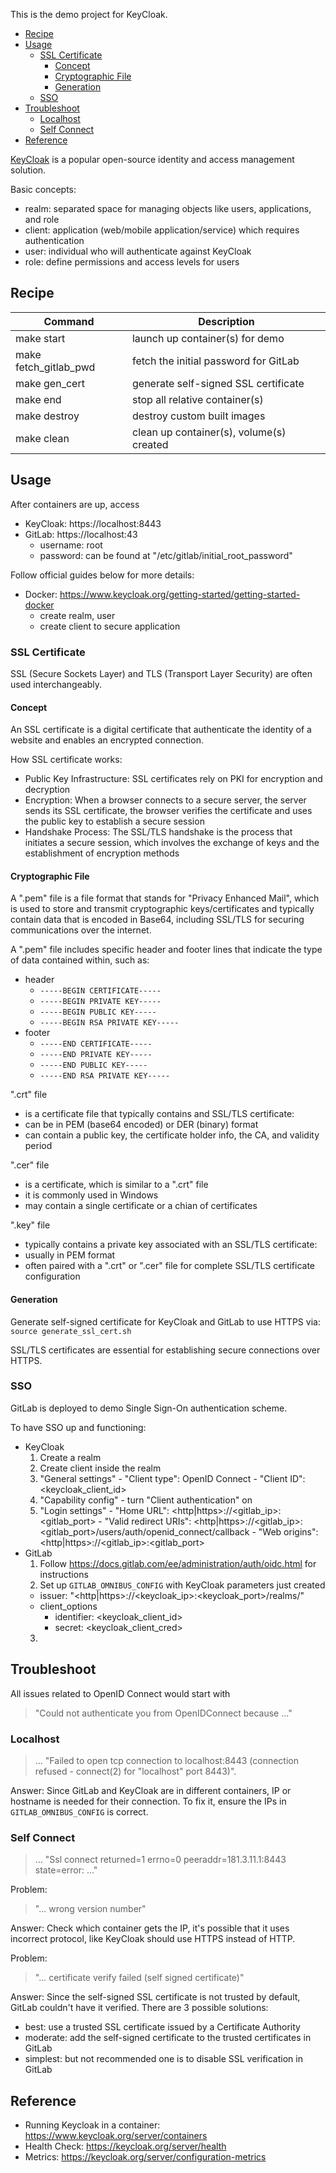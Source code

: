 
This is the demo project for KeyCloak.

- [Recipe](#recipe)
- [Usage](#usage)
  - [SSL Certificate](#ssl-certificate)
    - [Concept](#concept)
    - [Cryptographic File](#cryptographic-file)
    - [Generation](#generation)
  - [SSO](#sso)
- [Troubleshoot](#troubleshoot)
  - [Localhost](#localhost)
  - [Self Connect](#self-connect)
- [Reference](#reference)


[KeyCloak](https://www.keycloak.org) is a popular open-source identity and access management solution.

Basic concepts:
- realm: separated space for managing objects like users, applications, and role
- client: application (web/mobile application/service) which requires authentication
- user: individual who will authenticate against KeyCloak
- role: define permissions and access levels for users


## Recipe
| Command               | Description                              |
|-----------------------|------------------------------------------|
| make start            | launch up container(s) for demo          |
| make fetch_gitlab_pwd | fetch the initial password for GitLab    |
| make gen_cert         | generate self-signed SSL certificate     |
| make end              | stop all relative container(s)           |
| make destroy          | destroy custom built images              |
| make clean            | clean up container(s), volume(s) created |


## Usage
After containers are up, access
- KeyCloak: https://localhost:8443
- GitLab: https://localhost:43
  - username: root
  - password: can be found at "/etc/gitlab/initial_root_password"

Follow official guides below for more details:
- Docker: https://www.keycloak.org/getting-started/getting-started-docker
  - create realm, user
  - create client to secure application

### SSL Certificate
SSL (Secure Sockets Layer) and TLS (Transport Layer Security) are often used
interchangeably.

#### Concept
An SSL certificate is a digital certificate that authenticate the identity
of a website and enables an encrypted connection.

How SSL certificate works:
- Public Key Infrastructure: SSL certificates rely on PKI for encryption and decryption
- Encryption: When a browser connects to a secure server, the server sends its SSL
certificate, the browser verifies the certificate and uses the public key to establish
a secure session
- Handshake Process: The SSL/TLS handshake is the process that initiates a secure
session, which involves the exchange of keys and the establishment of encryption methods

#### Cryptographic File
A ".pem" file is a file format that stands for "Privacy Enhanced Mail", which is used
to store and transmit cryptographic keys/certificates and typically contain data that
is encoded in Base64, including SSL/TLS for securing communications over the internet.

A ".pem" file includes specific header and footer lines that indicate the type of data
contained within, such as:
- header
  - `-----BEGIN CERTIFICATE-----`
  - `-----BEGIN PRIVATE KEY-----`
  - `-----BEGIN PUBLIC KEY-----`
  - `-----BEGIN RSA PRIVATE KEY-----`
- footer
  - `-----END CERTIFICATE-----`
  - `-----END PRIVATE KEY-----`
  - `-----END PUBLIC KEY-----`
  - `-----END RSA PRIVATE KEY-----`

".crt" file
- is a certificate file that typically contains and SSL/TLS certificate:
- can be in PEM (base64 encoded) or DER (binary) format
- can contain a public key, the certificate holder info, the CA, and validity period

".cer" file
- is a certificate, which is similar to a ".crt" file
- it is commonly used in Windows
- may contain a single certificate or a chian of certificates

".key" file
- typically contains a private key associated with an SSL/TLS certificate:
- usually in PEM format
- often paired with a ".crt" or ".cer" file for complete SSL/TLS certificate configuration

#### Generation
Generate self-signed certificate for KeyCloak and GitLab to use HTTPS via:
`source generate_ssl_cert.sh`

SSL/TLS certificates are essential for establishing secure connections over HTTPS.

### SSO
GitLab is deployed to demo Single Sign-On authentication scheme.

To have SSO up and functioning:
- KeyCloak
  1. Create a realm
  2. Create client inside the realm
    1. "General settings"
      - "Client type": OpenID Connect
      - "Client ID": <keycloak_client_id>
    2. "Capability config"
      - turn "Client authentication" on
    3. "Login settings"
      - "Home URL": <http|https>://<gitlab_ip>:<gitlab_port>
      - "Valid redirect URIs": <http|https>://<gitlab_ip>:<gitlab_port>/users/auth/openid_connect/callback
      - "Web origins": <http|https>://<gitlab_ip>:<gitlab_port>
- GitLab
  1. Follow https://docs.gitlab.com/ee/administration/auth/oidc.html for instructions
  2. Set up `GITLAB_OMNIBUS_CONFIG` with KeyCloak parameters just created
    - issuer: "<http|https>://<keycloak_ip>:<keycloak_port>/realms/<name>"
    - client_options
      - identifier: <keycloak_client_id>
      - secret:  <keycloak_client_cred>
  3.


## Troubleshoot
All issues related to OpenID Connect would start with
> "Could not authenticate you from OpenIDConnect because ..."

### Localhost
> ... "Failed to open tcp connection to localhost:8443 (connection refused - connect(2)
> for "localhost" port 8443)".

Answer:
Since GitLab and KeyCloak are in different containers, IP or hostname is needed for their connection.
To fix it, ensure the IPs in `GITLAB_OMNIBUS_CONFIG` is correct.

### Self Connect
> ... "Ssl connect returned=1 errno=0 peeraddr=181.3.11.1:8443 state=error: ..."

Problem:
> "... wrong version number"

Answer:
Check which container gets the IP, it's possible that it uses incorrect protocol,
like KeyCloak should use HTTPS instead of HTTP.

Problem:
> "... certificate verify failed (self signed certificate)"

Answer:
Since the self-signed SSL certificate is not trusted by default, GitLab couldn't
have it verified.
There are 3 possible solutions:
- best: use a trusted SSL certificate issued by a Certificate Authority
- moderate: add the self-signed certificate to the trusted certificates in GitLab
- simplest: but not recommended one is to disable SSL verification in GitLab



## Reference
- Running Keycloak in a container: https://www.keycloak.org/server/containers
- Health Check: https://keycloak.org/server/health
- Metrics: https://keycloak.org/server/configuration-metrics
